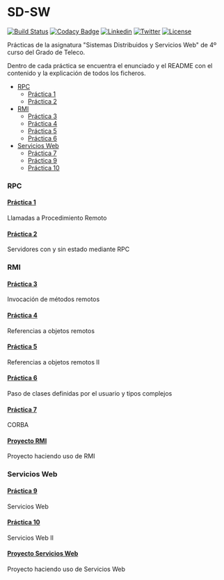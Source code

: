# SD-SW
[![Build Status](https://travis-ci.org/carrodher/SDSW.svg?branch=master)](https://travis-ci.org/carrodher/SDSW)
[![Codacy Badge](https://api.codacy.com/project/badge/grade/6ce6cf62247540e5b7445c725e7b137e)](https://www.codacy.com/app/carrodher1179/SDSW)
[![Linkedin](https://img.shields.io/badge/LinkedIn-Carlos-blue.svg)](https://es.linkedin.com/in/carlosrodriguezhernandez)
[![Twitter](https://img.shields.io/badge/Twitter-carrodher-blue.svg)](https://twitter.com/carrodher)
[![License](https://img.shields.io/badge/License-GNU-yellow.svg)](https://github.com/carrodher/SDSW/blob/master/LICENSE.md)

Prácticas de la asignatura "Sistemas Distribuidos y Servicios Web" de 4º curso del Grado de Teleco.

Dentro de cada práctica se encuentra el enunciado y el README con el contenido y la explicación de todos los ficheros.

  * [RPC](#rpc)
    * [Práctica 1](https://github.com/carrodher/SDSW/tree/master/practica1)
    * [Práctica 2](https://github.com/carrodher/SDSW/tree/master/practica2)
  * [RMI](#rmi)
    * [Práctica 3](https://github.com/carrodher/SDSW/tree/master/practica3)
    * [Práctica 4](https://github.com/carrodher/SDSW/tree/master/practica4)
    * [Práctica 5](https://github.com/carrodher/SDSW/tree/master/practica5)
    * [Práctica 6](https://github.com/carrodher/SDSW/tree/master/practica6)
  * [Servicios Web](#servicios-web)
    * [Práctica 7](https://github.com/carrodher/SDSW/tree/master/practica7)
    * [Práctica 9](https://github.com/carrodher/SDSW/tree/master/practica9)
    * [Práctica 10](https://github.com/carrodher/SDSW/tree/master/practica10)

### RPC

#### [Práctica 1](https://github.com/carrodher/SDSW/tree/master/practica1)
Llamadas a Procedimiento Remoto

#### [Práctica 2](https://github.com/carrodher/SDSW/tree/master/practica2)
Servidores con y sin estado mediante RPC

### RMI

#### [Práctica 3](https://github.com/carrodher/SDSW/tree/master/practica3)
Invocación de métodos remotos

#### [Práctica 4](https://github.com/carrodher/SDSW/tree/master/practica4)
Referencias a objetos remotos

#### [Práctica 5](https://github.com/carrodher/SDSW/tree/master/practica5)
Referencias a objetos remotos II

#### [Práctica 6](https://github.com/carrodher/SDSW/tree/master/practica6)
Paso de clases definidas por el usuario y tipos complejos

#### [Práctica 7](https://github.com/carrodher/SDSW/tree/master/practica7)
CORBA

#### [Proyecto RMI](https://github.com/carrodher/SDSW/tree/master/proyectoRMI)
Proyecto haciendo uso de RMI

### Servicios Web

#### [Práctica 9](https://github.com/carrodher/SDSW/tree/master/practica9)
Servicios Web

#### [Práctica 10](https://github.com/carrodher/SDSW/tree/master/practica10)
Servicios Web II

#### [Proyecto Servicios Web](https://github.com/carrodher/SDSW/tree/master/proyectoSWeb)
Proyecto haciendo uso de Servicios Web
